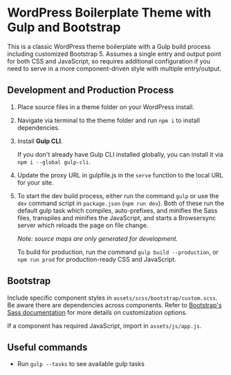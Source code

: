 # WordPress Boilerplate Theme with Gulp and Bootstrap

This is a classic WordPress theme boilerplate with a Gulp build process including customized Bootstrap 5. Assumes a 
single entry and output point for both CSS and JavaScript, so requires additional configuration if you need to serve in 
a more component-driven style with multiple entry/output.


## Development and Production Process

1. Place source files in a theme folder on your WordPress install.


2. Navigate via terminal to the theme folder and run `npm i` to install dependencies.


2. Install **Gulp CLI**.

   If you don't already have Gulp CLI installed globally, you can install it via `npm i --global gulp-cli`.


3. Update the proxy URL in gulpfile.js in the `serve` function to the local URL for your site.


4. To start the dev build process, either run the command `gulp` or use the `dev` command script in `package.json`
   (`npm run dev`). Both of these run the default gulp task which compiles, auto-prefixes, and minifies the Sass files,
   transpiles and minifies the JavaScript, and starts a Browsersync server which reloads the page on file change.

   *Note: source maps are only generated for development.*

   To build for production, run the command `gulp build --production`, or `npm run prod` for production-ready CSS
   and JavaScript.


## Bootstrap
Include specific component styles in `assets/scss/bootstrap/custom.scss`. Be aware there are dependencies across
components. Refer to [Bootstrap's Sass documentation](https://getbootstrap.com/docs/5.2/customize/sass/) for
more details on customization options.

If a component has required JavaScript, import in `assets/js/app.js`.


## Useful commands
- Run `gulp --tasks` to see available gulp tasks
